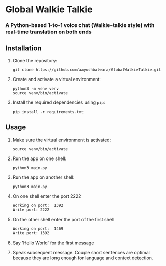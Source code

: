 
# Global Walkie Talkie
### A Python-based 1-to-1 voice chat (Walkie-talkie style) with real-time translation on both ends

## Installation

1. Clone the repository:

   ```shell
   git clone https://github.com/aayushbatwara/GlobalWalkieTalkie.git
   ```

2. Create and activate a virtual environment:

   ```shell
   python3 -m venv venv
   source venv/bin/activate
   ```

3. Install the required dependencies using `pip`:

   ```shell
   pip install -r requirements.txt
   ```

## Usage

1. Make sure the virtual environment is activated:

   ```shell
   source venv/bin/activate
   ```

2. Run the app on one shell:

   ```shell
   python3 main.py
   ```

3. Run the app on another shell:

   ```shell
   python3 main.py
   ```
4. On one shell enter the port 2222

   ```shell
   Working on port:  1392
   Write port: 2222
   ```
5. On the other shell enter the port of the first shell

   ```shell
   Working on port:  1469
   Write port: 1392
   ```
6. Say 'Hello World' for the first message
7. Speak subsequent message. Couple short sentences are optimal because they are long enough for language and context detection. 